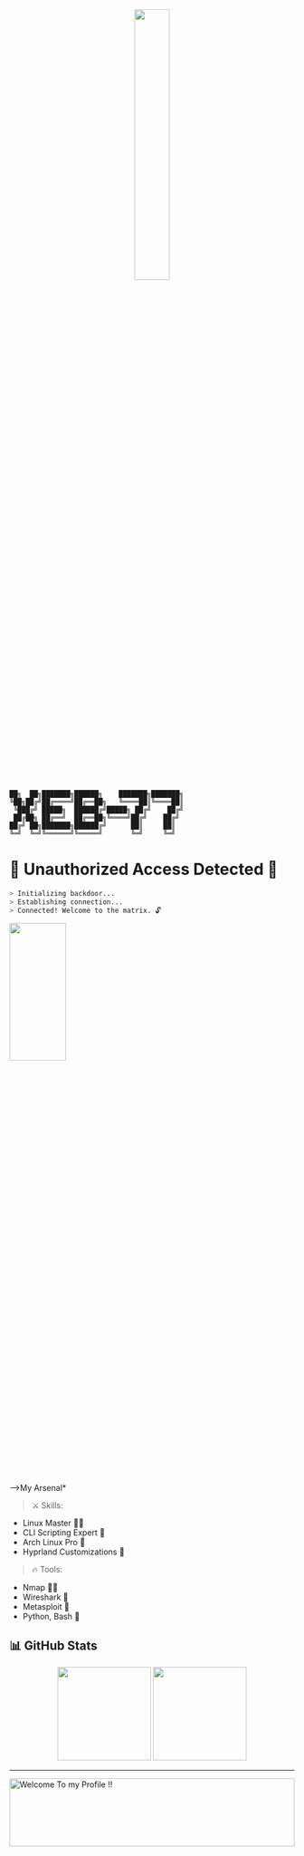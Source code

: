 <div align="center"> 
  <img height="35%" width="35%" src="https://github.com/user-attachments/assets/946becc4-5fc3-4328-9ac2-20162e3e69b6"  />
</div>

```
██╗  ██╗███████╗██████╗    ███████╗███████╗
╚██╗██╔╝██╔════╝██╔══██╗   ╚════██║╚════██║
 ╚███╔╝ █████╗  ██████╔╝█████╗ ██╔╝    ██╔╝
 ██╔██╗ ██╔══╝  ██╔══██╗╚════╝██╔╝    ██╔╝ 
██╔╝ ██╗███████╗██████╔╝      ██║     ██║  
╚═╝  ╚═╝╚══════╝╚═════╝       ╚═╝     ╚═╝  
```


# 👾 **Unauthorized Access Detected** 👾  

```bash                                                      
> Initializing backdoor...                                    
> Establishing connection...  
> Connected! Welcome to the matrix. 🔓                     
```

<div display="flex"> 
  <img height="25%" width="100" src="https://github.com/user-attachments/assets/85044cdc-61a8-4bf2-a11b-32e61c1aa152"  />
</div>

-->My Arsenal*

> ⚔️ Skills: 
  - Linux Master 🧙‍♂️                            
  - CLI Scripting Expert 🔧
  - Arch Linux Pro 🚀
  - Hyprland Customizations 🌌


> 🔥 Tools:
  - Nmap 🕵️‍♂️
  - Wireshark 📡
  - Metasploit 🚀
  - Python, Bash 🐍


## 📊 **GitHub Stats**

<p align="center">
  <img src="https://github-readme-stats.vercel.app/api?username=XeB-77&show_icons=true&theme=radical" height="165">
  <img src="https://github-readme-stats.vercel.app/api/top-langs/?username=XeB-77&layout=compact&theme=radical" height="165">
</p>

---
<img height="120" alt="Welcome To my Profile !!" width="100%" src="https://raw.githubusercontent.com/BrunnerLivio/brunnerlivio/master/images/marquee.svg" />
